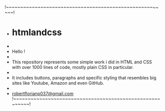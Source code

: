 !~~~~~~~~~~~~~~~~~~~~~~~~~~~~~~~~~~~~~~~~~~~~~~~~~~~~~~~~!
* # htmlandcss
*
*  Hello !
*
*  This repository represents some simple work i did in HTML and CSS with over 1000 lines of code, mostly plain CSS in particular.
*
*  It includes buttons, paragraphs and specific styling that resembles big sites like Youtube, Amazon and even GitHub.
*
* robertflorianp037@gmail.com
!~~~~~~~~~~~~~~~~~~~~~~~~~~~~~~~~~~~~~~~~~~~~~~~~~~~~~~~~~!
